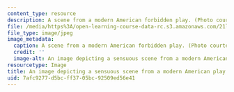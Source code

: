```yaml
---
content_type: resource
description: A scene from a modern American forbidden play. (Photo courtesy of shehal.)
file: /media/https%3A/open-learning-course-data-rc.s3.amazonaws.com/21l-703-studies-in-drama-too-hot-to-handle-forbidden-plays-in-modern-america-fall-2008/7afc9277d5bcff3705bc92509ed56e41_21l-703f08-th.jpg
file_type: image/jpeg
image_metadata:
  caption: A scene from a modern American forbidden play. (Photo courtesy of [shehal](http://www.flickr.com/photos/shehal/2255918244/in/photostream/).)
  credit: ''
  image-alt: An image depicting a sensuous scene from a modern American play.
resourcetype: Image
title: An image depicting a sensuous scene from a modern American play
uid: 7afc9277-d5bc-ff37-05bc-92509ed56e41
---
```

